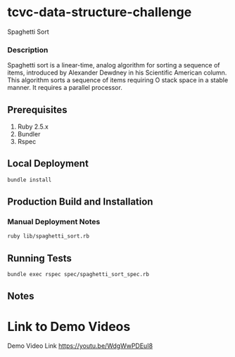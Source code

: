 # tcvc-data-structure-challenge

Spaghetti Sort

### Description
Spaghetti sort is a linear-time, analog algorithm for sorting a sequence of items,
introduced by Alexander Dewdney in his Scientific American column. This algorithm
sorts a sequence of items requiring O stack space in a stable manner. It requires
a parallel processor.

## Prerequisites
1. Ruby 2.5.x
2. Bundler
3. Rspec

## Local Deployment
```bash
bundle install
```

## Production Build and Installation

### Manual Deployment Notes

```bash
ruby lib/spaghetti_sort.rb
```

## Running Tests
```bash
bundle exec rspec spec/spaghetti_sort_spec.rb
```
## Notes

# Link to Demo Videos
Demo Video Link
https://youtu.be/WdgWwPDEuI8
